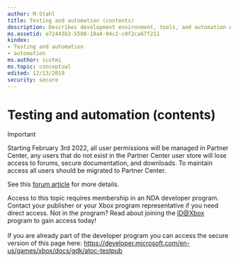 ```yaml
---
author: M-Stahl
title: Testing and automation (contents)
description: Describes development environment, tools, and automation APIs.
ms.assetid: e72443b3-5580-18a4-04c2-c0f2ca67f211
kindex:
- Testing and automation
- automation
ms.author: scotmi
ms.topic: conceptual
edited: 12/13/2019
security: secure
---
```


# Testing and automation (contents)
> [!IMPORTANT]
> Starting February 3rd 2022, all user permissions will be managed in Partner Center, any users that do not exist in the Partner Center user store will lose access to forums, secure documentation, and downloads. To maintain access all users should be migrated to Partner Center. <p></p>See this <a href="https://forums.xboxlive.com/articles/132187/breaking-change-user-access-for-forums-secure-docu.html">forum article</a> for more details.  

 Access to this topic requires membership in an NDA developer program. Contact your publisher or your Xbox program representative if you need direct access. Not in the program? Read about joining the <a href="https://www.xbox.com/Developers/id">ID@Xbox</a> program to gain access today!  <br/><br/>If you are already part of the developer program you can access the secure version of this page here: <a target="_blank" href="https://developer.microsoft.com/en-us/games/xbox/docs/gdk/atoc-testpub">https://developer.microsoft.com/en-us/games/xbox/docs/gdk/atoc-testpub</a>